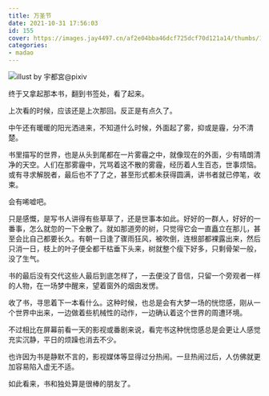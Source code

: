 ```yaml
---
title: 万圣节
date: 2021-10-31 17:56:03
id: 155
cover: https://images.jay4497.cn/af2e04bba46dcf725dcf70d121a14/thumbs/1635673933617e674daebd97752.png
categories:
- madao
---
```


![illust by 宇都宮@pixiv](https://images.jay4497.cn/af2e04bba46dcf725dcf70d121a14/original/1635673933617e674daebd97752.png)

终于又拿起那本书，翻到书签处，看了起来。

上次看的时候，应该还是上次那回。反正是有点久了。

中午还有暖暖的阳光洒进来，不知道什么时候，外面起了雾，抑或是霾，分不清楚。

书里描写的世界，也是从头到尾都在一片雾霾之中，就像现在的外面，少有晴朗清净的天空。人们在那雾霾中，咒骂着这不散的雾霾，经历着人生百态，世事烦恼。或有寻求解脱者，最后也不了了之，甚至形式都未获得圆满，讲书者就已停笔，收束。

会有唏嘘吧。

只是感慨，是写书人讲得有些草草了，还是世事本如此。好好的一群人，好好的一番事，怎么就忽的一下全散了。就如那道旁的树，只觉得它会一直矗立在那儿，甚至会比自己都要长久。有朝一日逢了骤雨狂风，被吹倒，连根部都裸露出来，然后只消一日，枝上的叶子便全都干枯垂下头来，树就整个瘦下好多，只剩骨架一般，没了生气。

书的最后没有交代这些人最后到底怎样了，一去便没了音信，只留一个旁观者一样的人物，在一场梦中醒来，望着窗外的烟囱发愣。

收了书，寻思着下一本看什么。这种时候，也总是会有大梦一场的恍惚感，刚从一个世界中出来，一边做着些机械性的动作，一边确认着这个世界的周遭环境。

不过相比在屏幕前看一天的影视或番剧来说，看完书这种恍惚感总是会更让人感觉充实沉静，平日的烦躁也消去不少。

也许因为书是静默不言的，影视媒体等显得过分热闹。一旦热闹过后，人仿佛就更加容易陷入虚无不适。

如此看来，书和独处算是很棒的朋友了。
